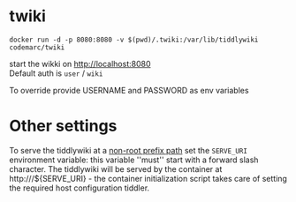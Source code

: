 # twiki

    docker run -d -p 8080:8080 -v $(pwd)/.twiki:/var/lib/tiddlywiki codemarc/twiki

start the wikki on [http://localhost:8080](http://localhost:8080)  
Default auth is `user` / `wiki`

To override provide USERNAME and PASSWORD as env variables

# Other settings

To serve the tiddlywiki at a [non-root prefix path](https://tiddlywiki.com/static/Using%2520a%2520custom%2520path%2520prefix%2520with%2520the%2520client-server%2520edition.html) set the `SERVE_URI` environment variable: this variable ''must'' start with a forward slash character. The tiddlywiki will be served by the container at http://<IP>/${SERVE_URI} - the container initialization script takes care of setting the required host configuration tiddler.